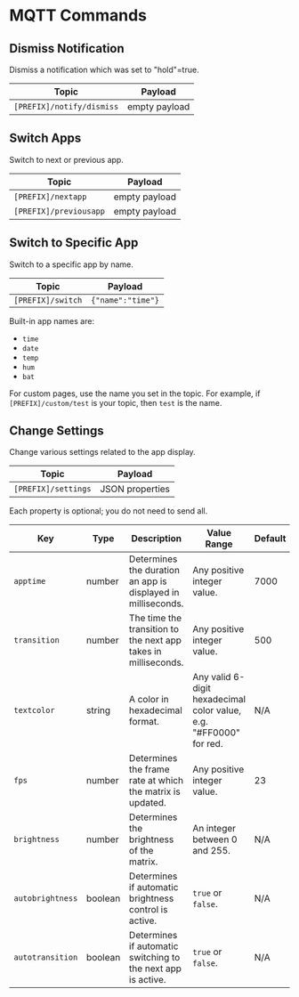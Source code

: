 # MQTT Commands

## Dismiss Notification  
Dismiss a notification which was set to "hold"=true.

| Topic | Payload |
| --- | --- |
| `[PREFIX]/notify/dismiss` | empty payload |

## Switch Apps
Switch to next or previous app.

| Topic | Payload |
| --- | --- |
| `[PREFIX]/nextapp` | empty payload |
| `[PREFIX]/previousapp` | empty payload |

## Switch to Specific App  
Switch to a specific app by name.

| Topic | Payload |
| --- | --- |
| `[PREFIX]/switch` | `{"name":"time"}` |

Built-in app names are:
- `time`
- `date`
- `temp`
- `hum`
- `bat`

For custom pages, use the name you set in the topic. For example, if `[PREFIX]/custom/test` is your topic, then `test` is the name.

## Change Settings  
Change various settings related to the app display.

| Topic | Payload |
| --- | --- |
| `[PREFIX]/settings` | JSON properties |

Each property is optional; you do not need to send all.

| Key | Type | Description | Value Range | Default |
| --- | --- | --- | --- | --- |
| `apptime` | number | Determines the duration an app is displayed in milliseconds. | Any positive integer value. | 7000 |
| `transition` | number | The time the transition to the next app takes in milliseconds. | Any positive integer value. | 500 |
| `textcolor` | string | A color in hexadecimal format. | Any valid 6-digit hexadecimal color value, e.g. "#FF0000" for red. | N/A |
| `fps` | number | Determines the frame rate at which the matrix is updated. | Any positive integer value. | 23 |
| `brightness` | number | Determines the brightness of the matrix. | An integer between 0 and 255. | N/A |
| `autobrightness` | boolean | Determines if automatic brightness control is active. | `true` or `false`. | N/A |
| `autotransition` | boolean | Determines if automatic switching to the next app is active. | `true` or `false`. | N/A |
